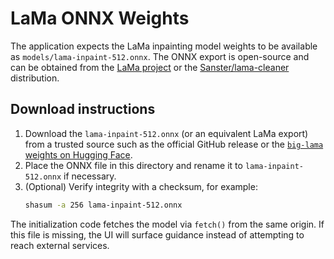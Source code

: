 # LaMa ONNX Weights

The application expects the LaMa inpainting model weights to be available as
`models/lama-inpaint-512.onnx`. The ONNX export is open-source and can be
obtained from the [LaMa project](https://github.com/saic-mdal/lama) or the
[Sanster/lama-cleaner](https://github.com/Sanster/lama-cleaner) distribution.

## Download instructions

1. Download the `lama-inpaint-512.onnx` (or an equivalent LaMa export) from a
   trusted source such as the official GitHub release or the
   [`big-lama` weights on Hugging Face](https://huggingface.co/Sanster/lama-cleaner/tree/main/models/big-lama/512).
2. Place the ONNX file in this directory and rename it to
   `lama-inpaint-512.onnx` if necessary.
3. (Optional) Verify integrity with a checksum, for example:
   ```bash
   shasum -a 256 lama-inpaint-512.onnx
   ```

The initialization code fetches the model via `fetch()` from the same origin. If
this file is missing, the UI will surface guidance instead of attempting to
reach external services.
